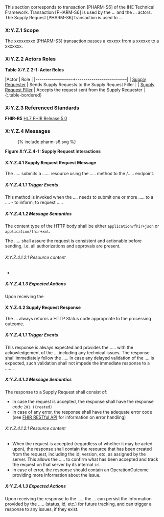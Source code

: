 This section corresponds to transaction [PHARM-S6] of the IHE Technical Framework. Transaction [PHARM-S6] is used by the ... and the ... actors. The Supply Request [PHARM-S6] transaction is used to ....

### X:Y.Z.1 Scope

The xxxxxxxxx [PHARM-S3] transaction passes a xxxxxx from a xxxxxx to a xxxxxxx.

### X:Y.Z.2 Actors Roles

**Table X:Y.Z.2-1: Actor Roles**

|Actor | Role |
|-------------------+--------------------------|
| [Supply Requester](actor_definitions.html#supply-requester)    | Sends Supply Requests to the Supply Request Filler |
| [Supply Request Filler](actor_definitions.html#supply-request-filler) | Accepts the request sent from the Supply Requester |
{:.table-bordered}

### X:Y.Z.3 Referenced Standards

**FHIR-R5** [HL7 FHIR Release 5.0](http://www.hl7.org/FHIR/R5)

### X:Y.Z.4 Messages

<figure>
{% include pharm-s6.svg %}
</figure>



**Figure X:Y.Z.4-1: Supply Request Interactions**

#### X:Y.Z.4.1 Supply Request Request Message
The ..... submits a ...... resource using the ..... method to the /..... endpoint.

##### X:Y.Z.4.1.1 Trigger Events

This method is invoked when the .... needs to submit one or more ..... to a .... - to inform, to request ..... 

##### X:Y.Z.4.1.2 Message Semantics

The content type of the HTTP body shall be either `application/fhir+json` or `application/fhir+xml`.

The ..... shall assure the request is consistent and actionable before sending, i.e. all authorizations and approvals are present. 

###### X:Y.Z.4.1.2.1 Resource content

* 

##### X:Y.Z.4.1.3 Expected Actions
Upon receiving the 










#### X:Y.Z.4.2 Supply Request Response
The ... always returns a HTTP Status code appropriate to the processing outcome.

##### X:Y.Z.4.1.1 Trigger Events

This response is always expected and provides the ..... with the ackowledgement of the ....including any technical issues.
The response shall immediately follow the .....
In case any delayed validation of the .... is expected, such validation shall not impede the immediate response to a ....... 

##### X:Y.Z.4.1.2 Message Semantics

The response to a Supply Request shall consist of:
* In case the request is accepted, the response shall have the response code `201 (Created)`
* In case of any error, the response shall have the adequate error code (see [FHIR RESTful API](https://hl7.org/fhir/R5/http.html) for information on error handling)


###### X:Y.Z.4.1.2.1 Resource content

* When the request is accepted (regardless of whether it may be acted upon), the response shall contain the resource that has been created from the request, including the id, version, etc. as assigned by the server. This allows the ..... to confirm what has been accepted and track the request on that server by its internal `id`.
* In case of error, the response should contain an OperationOutcome providing more information about the issue.

##### X:Y.Z.4.1.3 Expected Actions
Upon receiving the response to the ...., the ... can persist the information provided by the ..... (status, id, etc.) for future tracking, and can trigger a response to any issues, if they exist.

